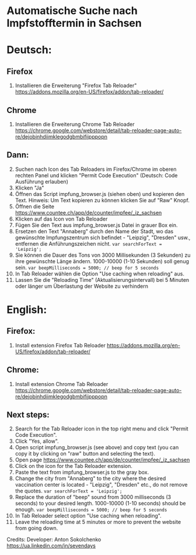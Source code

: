 # Automatische Suche nach Impfstofftermin in Sachsen

# Deutsch:
## Firefox
1. Installieren die Erweiterung "Firefox Tab Reloader" https://addons.mozilla.org/en-US/firefox/addon/tab-reloader/
## Chrome
1. Installieren die Erweiterung Chrome Tab Reloader https://chrome.google.com/webstore/detail/tab-reloader-page-auto-re/dejobinhdiimklegodgbmbifijpppopn

## Dann:
2. Suchen nach Icon des Tab Reloaders im Firefox/Chrome im oberen rechten Panel und klicken "Permit Code Execution" (Deutsch: Code Ausführung erlauben)
3. Klicken "Ja"
4. Öffnen das Script impfung_browser.js (siehen oben) und kopieren den Text.
Hinweis: Um Text kopieren zu können klicken Sie auf "Raw" Knopf.
5. Öffnen die Seite https://www.countee.ch/app/de/counter/impfee/_iz_sachsen
6. Klicken auf das Icon von Tab Reloader
7. Fügen Sie den Text aus impfung_browser.js Datei in grauer Box ein.
8. Ersetzen den Text "Annaberg" durch den Name der Stadt, wo das gewünschte Impfungszentrum sich befindet - "Leipzig", "Dresden" usw., entfernen die Anführungszeichen nicht. 
```var searchForText = 'Leipzig';```
9. Sie können die Dauer des Tons von 3000 Millisekunden (3 Sekunden) zu ihre gewünschte Länge ändern. 1000-10000 (1-10 Sekunden) soll genug sein.
```var beepMilliseconds = 5000; // beep for 5 seconds ```
10. In Tab Reloader wählen die Option "Use caching when reloading" aus.
11. Lassen Sie die "Reloading Time" (Aktualisierungsintervall) bei 5 Minuten oder länger um Überlastung der Website zu verhindern


# English:

## Firefox:
1. Install extension Firefox Tab Reloader https://addons.mozilla.org/en-US/firefox/addon/tab-reloader/
## Chrome:
1. Install extension Chrome Tab Reloader https://chrome.google.com/webstore/detail/tab-reloader-page-auto-re/dejobinhdiimklegodgbmbifijpppopn

## Next steps:
2. Search for the Tab Reloader icon in the top right menu and click "Permit Code Execution".
3. Click "Yes, allow".
4. Open script impfung_browser.js (see above) and copy text (you can copy it by clicking on "raw" button and selecting the text).
5. Open page https://www.countee.ch/app/de/counter/impfee/_iz_sachsen
6. Click on the icon for the Tab Reloader extension.
7. Paste the text from impfung_browser.js to the gray box.
8. Change the city from "Annaberg" to the city where the desired vaccination center is located - "Leipzig", "Dresden" etc., do not remove the quotes.
```var searchForText = 'Leipzig';```
9. Replace the duration of "beep" sound from 3000 milliseconds (3 seconds) to your desired length. 1000-10000 (1-10 seconds) should be enough.
```var beepMilliseconds = 5000; // beep for 5 seconds ```
10. In Tab Reloader select option "Use caching when reloading".
11. Leave the reloading time at 5 minutes or more to prevent the website from going down.

Credits:
Developer: Anton Sokolchenko https://ua.linkedin.com/in/sevendays
